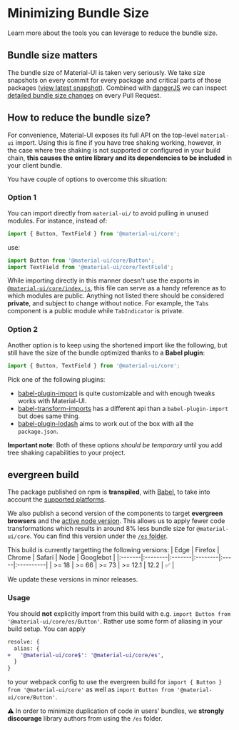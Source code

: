 # Minimizing Bundle Size

<p class="description">Learn more about the tools you can leverage to reduce the bundle size.</p>

## Bundle size matters

The bundle size of Material-UI is taken very seriously. We take size snapshots
on every commit for every package and critical parts of those packages ([view latest snapshot](/size-snapshot)).
Combined with [dangerJS](https://danger.systems/js/) we can inspect
[detailed bundle size changes](https://github.com/mui-org/material-ui/pull/14638#issuecomment-466658459) on every Pull Request.

## How to reduce the bundle size?

For convenience, Material-UI exposes its full API on the top-level `material-ui` import.
Using this is fine if you have tree shaking working,
however, in the case where tree shaking is not supported or configured in your build chain, **this causes the entire library and its dependencies to be included** in your client bundle.

You have couple of options to overcome this situation:

### Option 1

You can import directly from `material-ui/` to avoid pulling in unused modules. For instance, instead of:

```js
import { Button, TextField } from '@material-ui/core';
```

use:

```js
import Button from '@material-ui/core/Button';
import TextField from '@material-ui/core/TextField';
```

While importing directly in this manner doesn't use the exports in [`@material-ui/core/index.js`](https://github.com/mui-org/material-ui/blob/next/packages/material-ui/src/index.js), this file can serve as a handy reference as to which modules are public.
Anything not listed there should be considered **private**, and subject to change without notice.
For example, the `Tabs` component is a public module while `TabIndicator` is private.

### Option 2

Another option is to keep using the shortened import like the following, but still have the size of the bundle optimized thanks to a **Babel plugin**:

```js
import { Button, TextField } from '@material-ui/core';
```

Pick one of the following plugins:

- [babel-plugin-import](https://github.com/ant-design/babel-plugin-import) is quite customizable and with enough tweaks works with Material-UI.
- [babel-transform-imports](https://bitbucket.org/amctheatres/babel-transform-imports) has a different api than a `babel-plugin-import` but does same thing.
- [babel-plugin-lodash](https://github.com/lodash/babel-plugin-lodash) aims to work out of the box with all the `package.json`.

**Important note**: Both of these options *should be temporary* until you add tree shaking capabilities to your project.

## evergreen build

The package published on npm is **transpiled**, with [Babel](https://github.com/babel/babel), to take into account the [supported platforms](/getting-started/supported-platforms/).

We also publish a second version of the components to target **evergreen browsers** and
the [active node version](https://nodejs.org/en/about/releases/#releases). This allows us to apply fewer code transformations
which results in around 8% less bundle size for `@material-ui/core`.
You can find this version under the [`/es` folder](https://unpkg.com/@material-ui/core@next/es/).

This build is currently targetting the following versions:
| Edge   | Firefox | Chrome | Safari  | Node | Googlebot |
|:-------|:--------|:-------|:--------|:-----|:----------|
| >= 18  | >= 66   | >= 73  | >= 12.1 | 12.2 | ✅         |

We update these versions in minor releases.

### Usage

You should **not** explicitly import from this build with e.g. `import Button from '@material-ui/core/es/Button'`.
Rather use some form of aliasing in your build setup. You can apply

```diff
resolve: {
  alias: {
+   '@material-ui/core$': '@material-ui/core/es',
  }
}
```

to your webpack config to use the evergreen build for `import { Button } from '@material-ui/core'` as well as
`import Button from '@material-ui/core/Button'`.

⚠️ In order to minimize duplication of code in users' bundles, we **strongly discourage** library authors from using the `/es` folder.
